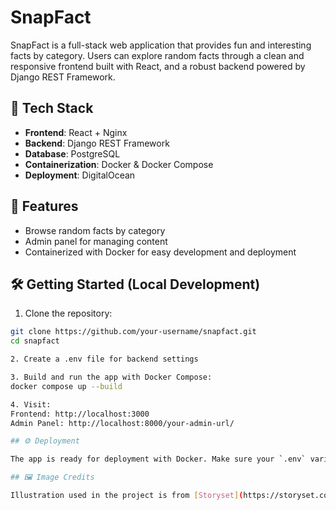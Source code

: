 # SnapFact

SnapFact is a full-stack web application that provides fun and interesting facts by category. Users can explore random facts through a clean and responsive frontend built with React, and a robust backend powered by Django REST Framework.

## 🔧 Tech Stack

- **Frontend**: React + Nginx
- **Backend**: Django REST Framework
- **Database**: PostgreSQL
- **Containerization**: Docker & Docker Compose
- **Deployment**: DigitalOcean

## 🚀 Features

- Browse random facts by category
- Admin panel for managing content
- Containerized with Docker for easy development and deployment

## 🛠️ Getting Started (Local Development)
1. Clone the repository:
```bash
git clone https://github.com/your-username/snapfact.git
cd snapfact

2. Create a .env file for backend settings

3. Build and run the app with Docker Compose:
docker compose up --build

4. Visit:
Frontend: http://localhost:3000
Admin Panel: http://localhost:8000/your-admin-url/

## ⚙️ Deployment

The app is ready for deployment with Docker. Make sure your `.env` variables are set properly for production.

## 🖼️ Image Credits

Illustration used in the project is from [Storyset](https://storyset.com/technology).
